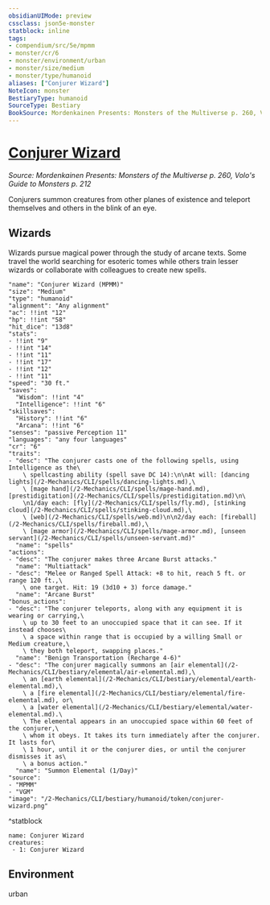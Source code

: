 ```yaml
---
obsidianUIMode: preview
cssclass: json5e-monster
statblock: inline
tags:
- compendium/src/5e/mpmm
- monster/cr/6
- monster/environment/urban
- monster/size/medium
- monster/type/humanoid
aliases: ["Conjurer Wizard"]
NoteIcon: monster
BestiaryType: humanoid
SourceType: Bestiary
BookSource: Mordenkainen Presents: Monsters of the Multiverse p. 260, Volo's Guide to Monsters p. 212
---
```

# [Conjurer Wizard](2-Mechanics/CLI/bestiary/humanoid/conjurer-wizard-mpmm.md)
*Source: Mordenkainen Presents: Monsters of the Multiverse p. 260, Volo's Guide to Monsters p. 212*  

Conjurers summon creatures from other planes of existence and teleport themselves and others in the blink of an eye.

## Wizards

Wizards pursue magical power through the study of arcane texts. Some travel the world searching for esoteric tomes while others train lesser wizards or collaborate with colleagues to create new spells.

```statblock
"name": "Conjurer Wizard (MPMM)"
"size": "Medium"
"type": "humanoid"
"alignment": "Any alignment"
"ac": !!int "12"
"hp": !!int "58"
"hit_dice": "13d8"
"stats":
- !!int "9"
- !!int "14"
- !!int "11"
- !!int "17"
- !!int "12"
- !!int "11"
"speed": "30 ft."
"saves":
  "Wisdom": !!int "4"
  "Intelligence": !!int "6"
"skillsaves":
  "History": !!int "6"
  "Arcana": !!int "6"
"senses": "passive Perception 11"
"languages": "any four languages"
"cr": "6"
"traits":
- "desc": "The conjurer casts one of the following spells, using Intelligence as the\
    \ spellcasting ability (spell save DC 14):\n\nAt will: [dancing lights](/2-Mechanics/CLI/spells/dancing-lights.md),\
    \ [mage hand](/2-Mechanics/CLI/spells/mage-hand.md), [prestidigitation](/2-Mechanics/CLI/spells/prestidigitation.md)\n\
    \n1/day each: [fly](/2-Mechanics/CLI/spells/fly.md), [stinking cloud](/2-Mechanics/CLI/spells/stinking-cloud.md),\
    \ [web](/2-Mechanics/CLI/spells/web.md)\n\n2/day each: [fireball](/2-Mechanics/CLI/spells/fireball.md),\
    \ [mage armor](/2-Mechanics/CLI/spells/mage-armor.md), [unseen servant](/2-Mechanics/CLI/spells/unseen-servant.md)"
  "name": "spells"
"actions":
- "desc": "The conjurer makes three Arcane Burst attacks."
  "name": "Multiattack"
- "desc": "Melee or Ranged Spell Attack: +8 to hit, reach 5 ft. or range 120 ft.,\
    \ one target. Hit: 19 (3d10 + 3) force damage."
  "name": "Arcane Burst"
"bonus_actions":
- "desc": "The conjurer teleports, along with any equipment it is wearing or carrying,\
    \ up to 30 feet to an unoccupied space that it can see. If it instead chooses\
    \ a space within range that is occupied by a willing Small or Medium creature,\
    \ they both teleport, swapping places."
  "name": "Benign Transportation (Recharge 4-6)"
- "desc": "The conjurer magically summons an [air elemental](/2-Mechanics/CLI/bestiary/elemental/air-elemental.md),\
    \ an [earth elemental](/2-Mechanics/CLI/bestiary/elemental/earth-elemental.md),\
    \ a [fire elemental](/2-Mechanics/CLI/bestiary/elemental/fire-elemental.md), or\
    \ a [water elemental](/2-Mechanics/CLI/bestiary/elemental/water-elemental.md).\
    \ The elemental appears in an unoccupied space within 60 feet of the conjurer,\
    \ whom it obeys. It takes its turn immediately after the conjurer. It lasts for\
    \ 1 hour, until it or the conjurer dies, or until the conjurer dismisses it as\
    \ a bonus action."
  "name": "Summon Elemental (1/Day)"
"source":
- "MPMM"
- "VGM"
"image": "/2-Mechanics/CLI/bestiary/humanoid/token/conjurer-wizard.png"
```
^statblock

```encounter-table
name: Conjurer Wizard
creatures:
 - 1: Conjurer Wizard
```

## Environment

urban